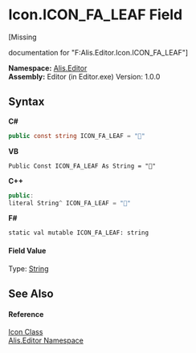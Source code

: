 # Icon.ICON_FA_LEAF Field
 

\[Missing <summary> documentation for "F:Alis.Editor.Icon.ICON_FA_LEAF"\]

**Namespace:**&nbsp;<a href="b150ade4-39de-a232-5f06-d3cdc1b2c538">Alis.Editor</a><br />**Assembly:**&nbsp;Editor (in Editor.exe) Version: 1.0.0

## Syntax

**C#**<br />
``` C#
public const string ICON_FA_LEAF = ""
```

**VB**<br />
``` VB
Public Const ICON_FA_LEAF As String = ""
```

**C++**<br />
``` C++
public:
literal String^ ICON_FA_LEAF = ""
```

**F#**<br />
``` F#
static val mutable ICON_FA_LEAF: string
```


#### Field Value
Type: <a href="https://docs.microsoft.com/dotnet/api/system.string" target="_blank">String</a>

## See Also


#### Reference
<a href="cc0f883c-67f8-f772-c6d7-a60b129f22a7">Icon Class</a><br /><a href="b150ade4-39de-a232-5f06-d3cdc1b2c538">Alis.Editor Namespace</a><br />